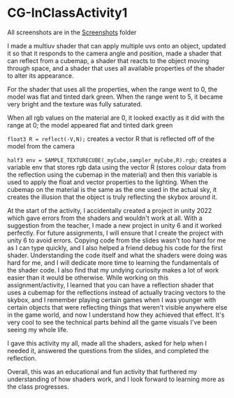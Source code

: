 # CG-InClassActivity1

All screenshots are in the [Screenshots](https://github.com/absoluteAngelic/CG-InClassActivity1/tree/main/Screenshots) folder

I made a multiuv shader that can apply multiple uvs onto an object, updated it so that it responds to the camera angle and position, made a shader that can reflect from a cubemap, a shader that reacts to the object moving through space, and a shader that uses all available properties of the shader to alter its appearance.

For the shader that uses all the properties, when the range went to 0, the model was flat and tinted dark green. When the range went to 5, it became very bright and the texture was fully saturated.

When all rgb values on the material are 0, it looked exactly as it did with the range at 0; the model appeared flat and tinted dark green

`float3 R = reflect(-V,N);` creates a vector R that is reflected off of the model from the camera

`half3 env = SAMPLE_TEXTURECUBE(_myCube,sampler_myCube,R).rgb;` creates a variable env that stores rgb data using the vector R (stores colour data from the reflection using the cubemap in the material) and then this variable is used to apply the float and vector properties to the lighting. When the cubemap on the material is the same as the one used in the actual sky, it creates the illusion that the object is truly reflecting the skybox around it.

At the start of the activity, I accidentally created a project in unity 2022 which gave errors from the shaders and wouldn't work at all. With a suggestion from the teacher, I made a new project in unity 6 and it worked perfectly. For future assignments, I will ensure that I create the project with unity 6 to avoid errors. Copying code from the slides wasn't too hard for me as I can type quickly, and I also helped a friend debug his code for the first shader. Understanding the code itself and what the shaders were doing was hard for me, and I will dedicate more time to learning the fundamentals of the shader code. I also find that my undying curiosity makes a lot of work easier than it would be otherwise. While working on this assignment/activity, I learned that you can have a reflection shader that uses a cubemap for the reflections instead of actually tracing vectors to the skybox, and I remember playing certain games when I was younger with certain objects that were reflecting things that weren't visible anywhere else in the game world, and now I understand how they achieved that effect. It's very cool to see the technical parts behind all the game visuals I've been seeing my whole life.

I gave this activity my all, made all the shaders, asked for help when I needed it, answered the questions from the slides, and completed the reflection.

Overall, this was an educational and fun activity that furthered my understanding of how shaders work, and I look forward to learning more as the class progresses.
